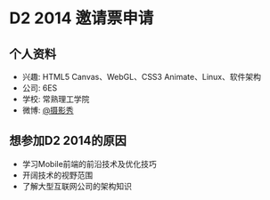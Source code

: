 
# D2 2014 邀请票申请

## 个人资料

- 兴趣: HTML5 Canvas、WebGL、CSS3 Animate、Linux、软件架构
- 公司: 6ES
- 学校: 常熟理工学院
- 微博: [@摄影秀](http://weibo.com/agiko) 

## 想参加D2 2014的原因

- 学习Mobile前端的前沿技术及优化技巧
- 开阔技术的视野范围
- 了解大型互联网公司的架构知识

